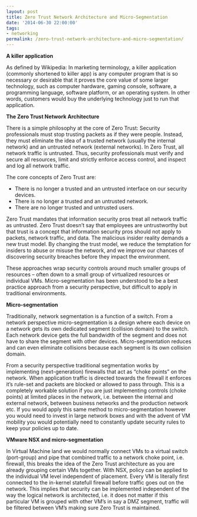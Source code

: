 ```yaml
---
layout: post
title: Zero Trust Network Architecture and Micro-Segmentation
date: '2014-06-30 22:00:00'
tags:
- networking
permalink: /zero-trust-network-architecture-and-micro-segmentation/
---
```


 **A killer application**

As defined by Wikipedia: In marketing terminology, a killer application (commonly shortened to killer app) is any computer program that is so necessary or desirable that it proves the core value of some larger technology, such as computer hardware, gaming console, software, a programming language, software platform, or an operating system. In other words, customers would buy the underlying technology just to run that application.

**The Zero Trust Network Architecture**

There is a simple philosophy at the core of Zero Trust: Security professionals must stop trusting packets as if they were people. Instead, they must eliminate the idea of a trusted network (usually the internal network) and an untrusted network (external networks). In Zero Trust, all network traffic is untrusted. Thus, security professionals must verify and secure all resources, limit and strictly enforce access control, and inspect and log all network traffic.

The core concepts of Zero Trust are:

- There is no longer a trusted and an untrusted interface on our security devices.
- There is no longer a trusted and an untrusted network.
- There are no longer trusted and untrusted users.

Zero Trust mandates that information security pros treat all network traffic as untrusted. Zero Trust doesn’t say that employees are untrustworthy but that trust is a concept that information security pros should not apply to packets, network traffic, and data. The malicious insider reality demands a new trust model. By changing the trust model, we reduce the temptation for insiders to abuse or misuse the network, and we improve our chances of discovering security breaches before they impact the environment.

These approaches wrap security controls around much smaller groups of resources – often down to a small group of virtualized resources or individual VMs. Micro-segmentation has been understood to be a best practice approach from a security perspective, but difficult to apply in traditional environments.

**Micro-segmentation**

Traditionally, network segmentation is a function of a switch. From a network perspective micro-segmentation is a design where each device on a network gets its own dedicated segment (collision domain) to the switch. Each network device gets the full bandwidth of the segment and does not have to share the segment with other devices. Micro-segmentation reduces and can even eliminate collisions because each segment is its own collision domain.

From a security perspective traditional segmentation works by implementing (next-generation) firewalls that act as “choke points” on the network. When application traffic is directed towards the firewall it enforces it’s rule-set and packets are blocked or allowed to pass through. This is a completely workable solution if you are just implementing controls (choke points) at limited places in the network, i.e. between the internal and external network, between business networks and the production network etc. If you would apply this same method to micro-segmentation however you would need to invest in large network boxes and with the advent of VM mobility you would potentially need to constantly update security rules to keep your policies up to date.

**VMware NSX and micro-segmentation**

In Virtual Machine land we would normally connect VMs to a virtual switch (port-group) and pipe that combined traffic to a network choke point, i.e. firewall, this breaks the idea of the Zero Trust architecture as you are already grouping certain VMs together. With NSX, policy can be applied to the individual VM level independent of placement. Every VM is literally first connected to the in-kernel statefull firewall before traffic goes out on the network. This implies that security can be implemented independent of the way the logical network is architected, i.e. it does not matter if this particular VM is grouped with other VM’s in say a DMZ segment, traffic will be filtered between VM’s making sure Zero Trust is maintained.

